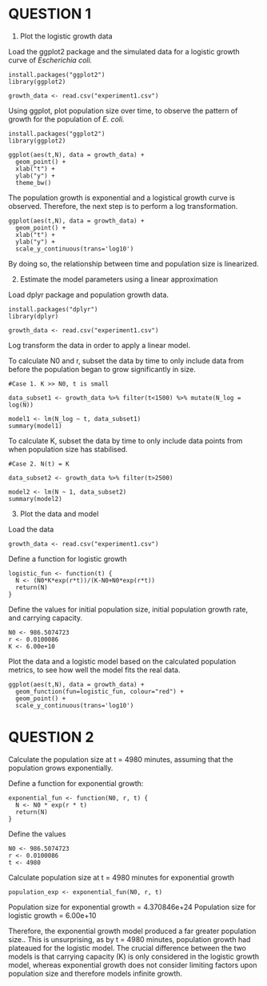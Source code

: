 # QUESTION 1

1. Plot the logistic growth data

Load the ggplot2 package and the simulated data for a logistic growth curve of _Escherichia coli._ 
```{r}
install.packages("ggplot2")
library(ggplot2)

growth_data <- read.csv("experiment1.csv")
```
Using ggplot, plot population size over time, to observe the pattern of growth for the population of _E. coli._ 
```{r}
install.packages("ggplot2")
library(ggplot2)

ggplot(aes(t,N), data = growth_data) +
  geom_point() +
  xlab("t") +
  ylab("y") +
  theme_bw()
```
The population growth is exponential and a logistical growth curve is observed. Therefore, the next step is to perform a log transformation. 
```{r}
ggplot(aes(t,N), data = growth_data) +
  geom_point() +
  xlab("t") +
  ylab("y") +
  scale_y_continuous(trans='log10')
```
By doing so, the relationship between time and population size is linearized.



2. Estimate the model parameters using a linear approximation

Load dplyr package and population growth data.
```{r}
install.packages("dplyr")
library(dplyr)

growth_data <- read.csv("experiment1.csv")
```

Log transform the data in order to apply a linear model. 

To calculate N0 and r, subset the data by time to only include data from before the population began to grow significantly in size.
```{r}
#Case 1. K >> N0, t is small

data_subset1 <- growth_data %>% filter(t<1500) %>% mutate(N_log = log(N))

model1 <- lm(N_log ~ t, data_subset1)
summary(model1)
```
To calculate K, subset the data by time to only include data points from when population size has stabilised.
```{r}
#Case 2. N(t) = K

data_subset2 <- growth_data %>% filter(t>2500)

model2 <- lm(N ~ 1, data_subset2)
summary(model2)
```



3. Plot the data and model

Load the data
```{r}
growth_data <- read.csv("experiment1.csv")
```
Define a function for logistic growth
```{r}
logistic_fun <- function(t) {
  N <- (N0*K*exp(r*t))/(K-N0+N0*exp(r*t))
  return(N) 
}
```
Define the values for initial population size, initial population growth rate, and carrying capacity.
```{r}
N0 <- 986.5074723
r <- 0.0100086 
K <- 6.00e+10 
```

Plot the data and a logistic model based on the calculated population metrics, to see how well the model fits the real data.
```{r}
ggplot(aes(t,N), data = growth_data) + 
  geom_function(fun=logistic_fun, colour="red") + 
  geom_point() +
  scale_y_continuous(trans='log10')
```



# QUESTION 2

Calculate the population size at t = 4980 minutes, assuming that the population grows exponentially.


Define a function for exponential growth:
```{r}
exponential_fun <- function(N0, r, t) {
  N <- N0 * exp(r * t)
  return(N)
}
```
Define the values
```{r}
N0 <- 986.5074723
r <- 0.0100086
t <- 4980
```
Calculate population size at t = 4980 minutes for exponential growth
```{r}
population_exp <- exponential_fun(N0, r, t)
```

Population size for exponential growth = 4.370846e+24
Population size for logistic growth = 6.00e+10

Therefore, the exponential growth model produced a far greater population size.. This is unsurprising, as by t = 4980 minutes, population growth had plateaued for the logistic model. 
The crucial difference between the two models is that carrying capacity (K) is only considered in the logistic growth model, whereas exponential growth does not consider limiting factors upon population size and therefore models infinite growth.






